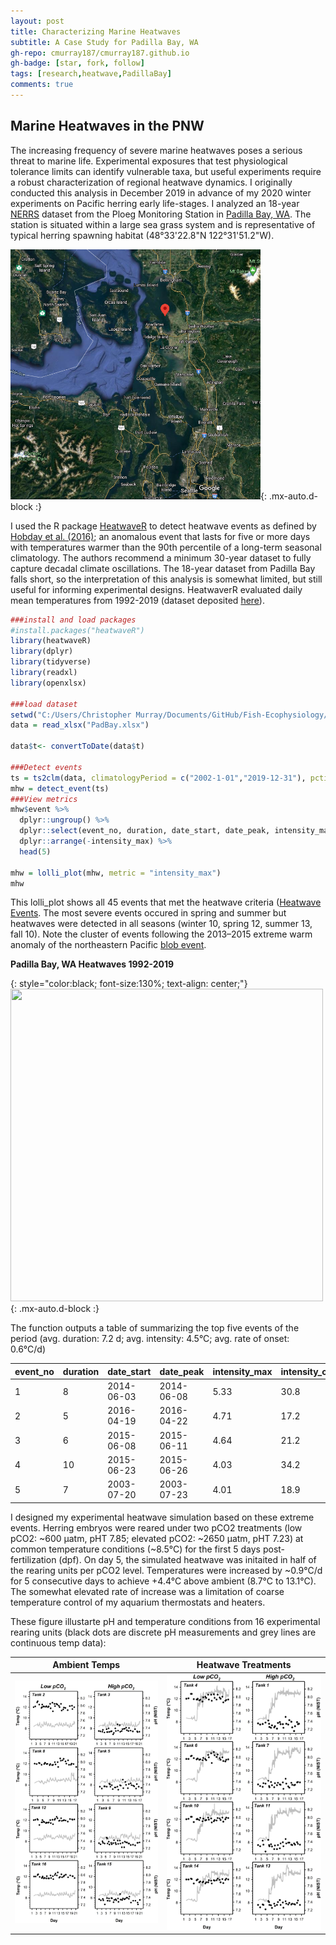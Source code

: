 ```yaml
---
layout: post
title: Characterizing Marine Heatwaves
subtitle: A Case Study for Padilla Bay, WA
gh-repo: cmurray187/cmurray187.github.io
gh-badge: [star, fork, follow]
tags: [research,heatwave,PadillaBay]
comments: true
---
```

## **Marine Heatwaves in the PNW**

The increasing frequency of severe marine heatwaves poses a serious threat to marine life. Experimental exposures that test physiological tolerance limits can identify vulnerable taxa, but useful experiments require a robust characterization of regional heatwave dynamics. I originally conducted this analysis in December 2019 in advance of my 2020 winter experiments on Pacific herring early life-stages. I analyzed an 18-year [NERRS](https://coast.noaa.gov/nerrs/) dataset from the Ploeg Monitoring Station in [Padilla Bay, WA](https://coast.noaa.gov/nerrs/reserves/padilla-bay.html). The station is situated within a large sea grass system and is representative of typical herring spawning habitat (48°33'22.8"N 122°31'51.2"W).

<img src="https://raw.githubusercontent.com/cmurray187/cmurray187.github.io/master/notebookimages/Heatwaves/PloegChannel_map.PNG" width="400" height="400">{: .mx-auto.d-block :}


I used the R package [HeatwaveR](https://robwschlegel.github.io/heatwaveR/) to detect heatwave events as defined by [Hobday et al. (2016)](https://www.sciencedirect.com/science/article/abs/pii/S0079661116000057); an anomalous event that lasts for five or more days with temperatures warmer than the 90th percentile of a long-term seasonal climatology. The authors recommend a minimum 30-year dataset to fully capture decadal climate oscillations. The 18-year dataset from Padilla Bay falls short, so the interpretation of this analysis is somewhat limited, but still useful for informing experimental designs. HeatwaverR evaluated daily mean temperatures from 1992-2019 (dataset deposited [here](https://github.com/cmurray187/Fish-Ecophysiology/blob/master/Heatwave%20Analysis/PadBay.xlsx)). 

```R
###install and load packages
#install.packages("heatwaveR")
library(heatwaveR)
library(dplyr)
library(tidyverse)
library(readxl)
library(openxlsx)

###load dataset
setwd("C:/Users/Christopher Murray/Documents/GitHub/Fish-Ecophysiology/Heatwave Analysis")
data = read_xlsx("PadBay.xlsx")

data$t<- convertToDate(data$t)

###Detect events
ts = ts2clm(data, climatologyPeriod = c("2002-1-01","2019-12-31"), pctile = 90)
mhw = detect_event(ts)
###View metrics
mhw$event %>%
  dplyr::ungroup() %>%
  dplyr::select(event_no, duration, date_start, date_peak, intensity_max, intensity_cumulative, rate_onset) %>%
  dplyr::arrange(-intensity_max) %>%
  head(5)

mhw = lolli_plot(mhw, metric = "intensity_max")
mhw
```

This lolli_plot shows all 45 events that met the heatwave criteria ([Heatwave Events](https://github.com/cmurray187/Fish-Ecophysiology/blob/master/Heatwave%20Analysis/Padilla%20Bay%20Heatwave%20Events%202002-2019.csv). The most severe events occured in spring and summer but heatwaves were detected in all seasons (winter 10, spring 12, summer 13, fall 10). Note the cluster of events following the 2013–2015 extreme warm anomaly of the northeastern Pacific [blob event](https://research.noaa.gov/article/ArtMID/587/ArticleID/2559/So-what-are-marine-heat-waves). 


<p><strong>Padilla Bay, WA Heatwaves 1992-2019</strong></p>
{: style="color:black; font-size:130%; text-align: center;"}
<img src="https://raw.githubusercontent.com/cmurray187/Fish-Ecophysiology/master/Heatwave%20Analysis/figs/Padilla%20Bay%20heatwave%20events.png" width="500" height="500">{: .mx-auto.d-block :}


The function outputs a table of summarizing the top five events of the period (avg. duration: 7.2 d; avg. intensity: 4.5°C; avg. rate of onset: 0.6°C/d)

|event_no | duration | date_start | date_peak | intensity_max | intensity_cumulative | rate_onset |
|:-------- | :-------- | :---------- | :--------- | :------------- | :-------------------- | :---------- |
1 | 8 | 2014-06-03 | 2014-06-08 | 5.33 | 30.8 | 0.564 |
2 | 5 | 2016-04-19 | 2016-04-22 | 4.71 | 17.2 | 0.669 |
3 | 6 | 2015-06-08 | 2015-06-11 | 4.64 | 21.2 | 0.649 |
4 | 10 | 2015-06-23 | 2015-06-26 | 4.03 | 34.2 | 0.327 |
5 | 7 | 2003-07-20 | 2003-07-23 | 4.01 | 18.9 | 0.607 |

I designed my experimental heatwave simulation based on these extreme events. Herring embryos were reared under two pCO2 treatments (low pCO2: ~600 µatm, pHT 7.85; elevated pCO2: ~2650 µatm, pHT 7.23) at common temperature conditions (~8.5°C) for the first 5 days post-fertilization (dpf). On day 5, the simulated heatwave was initaited in half of the rearing units per pCO2 level. Temperatures were increased by ~0.9°C/d for 5 consecutive days to achieve +4.4°C above ambient (8.7°C to 13.1°C). The somewhat elevated rate of increase was a limitation of coarse temperature control of my aquarium thermostats and heaters. 

These figure illustarte pH and temperature conditions from 16 experimental rearing units (black dots are discrete pH measurements and grey lines are continuous temp data):

Ambient Temps            |  Heatwave Treatments
:-------------------------:|:-------------------------:
![](https://raw.githubusercontent.com/cmurray187/cmurray187.github.io/master/notebookimages/Heatwaves/Fig.%20xx%20-%20Ambient%20temp%20and%20pH%20conditions.JPG)  |  ![](https://raw.githubusercontent.com/cmurray187/cmurray187.github.io/master/notebookimages/Heatwaves/Fig.%20xx%20-%20Heatwave%20temp%20and%20pH%20conditions.JPG)

